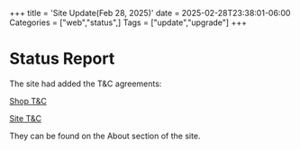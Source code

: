 +++
title = 'Site Update(Feb 28, 2025)'
date = 2025-02-28T23:38:01-06:00
Categories = ["web","status",]
Tags = ["update","upgrade"]
+++

# Status Report

The site had added the T&C agreements:

[Shop T&C](/shoptoc)

[Site T&C](/toc)

They can be found on the About section of the site.